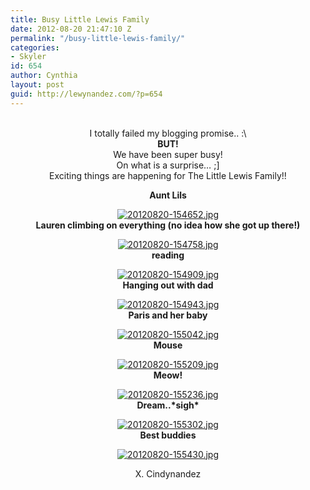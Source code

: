 ```yaml
---
title: Busy Little Lewis Family
date: 2012-08-20 21:47:10 Z
permalink: "/busy-little-lewis-family/"
categories:
- Skyler
id: 654
author: Cynthia
layout: post
guid: http://lewynandez.com/?p=654
---
```


<center>
  <br /> I totally failed my blogging promise.. :\<br /> <strong>BUT!</strong><br /> We have been super busy!<br /> On what is a surprise&#8230; ;]<br /> Exciting things are happening for The Little Lewis Family!! </p> 
  
  <p>
    <strong>Aunt Lils</strong>
  </p>
  
  <p>
    <a href="http://i0.wp.com/lewynandez.com/wp-content/uploads/2012/08/20120820-154652.jpg" rel="lightbox[654]"><img src="http://i0.wp.com/lewynandez.com/wp-content/uploads/2012/08/20120820-154652.jpg?w=793" alt="20120820-154652.jpg" class="alignnone size-full" data-recalc-dims="1" /></a><br /> <strong>Lauren climbing on everything (no idea how she got up there!)</strong>
  </p>
  
  <p>
    <a href="http://i2.wp.com/lewynandez.com/wp-content/uploads/2012/08/20120820-154758.jpg" rel="lightbox[654]"><img src="http://i2.wp.com/lewynandez.com/wp-content/uploads/2012/08/20120820-154758.jpg?w=793" alt="20120820-154758.jpg" class="alignnone size-full" data-recalc-dims="1" /></a><br /> <strong>reading</strong>
  </p>
  
  <p>
    <a href="http://i1.wp.com/lewynandez.com/wp-content/uploads/2012/08/20120820-154909.jpg" rel="lightbox[654]"><img src="http://i1.wp.com/lewynandez.com/wp-content/uploads/2012/08/20120820-154909.jpg?w=793" alt="20120820-154909.jpg" class="alignnone size-full" data-recalc-dims="1" /></a><br /> <strong>Hanging out with dad</strong>
  </p>
  
  <p>
    <a href="http://i0.wp.com/lewynandez.com/wp-content/uploads/2012/08/20120820-154943.jpg" rel="lightbox[654]"><img src="http://i0.wp.com/lewynandez.com/wp-content/uploads/2012/08/20120820-154943.jpg?w=793" alt="20120820-154943.jpg" class="alignnone size-full" data-recalc-dims="1" /></a><br /> <strong>Paris and her baby</strong>
  </p>
  
  <p>
    <a href="http://i0.wp.com/lewynandez.com/wp-content/uploads/2012/08/20120820-155042.jpg" rel="lightbox[654]"><img src="http://i0.wp.com/lewynandez.com/wp-content/uploads/2012/08/20120820-155042.jpg?w=793" alt="20120820-155042.jpg" class="alignnone size-full" data-recalc-dims="1" /></a><br /> <strong>Mouse</strong>
  </p>
  
  <p>
    <a href="http://i1.wp.com/lewynandez.com/wp-content/uploads/2012/08/20120820-155209.jpg" rel="lightbox[654]"><img src="http://i1.wp.com/lewynandez.com/wp-content/uploads/2012/08/20120820-155209.jpg?w=793" alt="20120820-155209.jpg" class="alignnone size-full" data-recalc-dims="1" /></a><br /> <strong>Meow!</strong>
  </p>
  
  <p>
    <a href="http://i2.wp.com/lewynandez.com/wp-content/uploads/2012/08/20120820-155236.jpg" rel="lightbox[654]"><img src="http://i2.wp.com/lewynandez.com/wp-content/uploads/2012/08/20120820-155236.jpg?w=793" alt="20120820-155236.jpg" class="alignnone size-full" data-recalc-dims="1" /></a><br /> <strong>Dream..*sigh*</strong>
  </p>
  
  <p>
    <a href="http://i1.wp.com/lewynandez.com/wp-content/uploads/2012/08/20120820-155302.jpg" rel="lightbox[654]"><img src="http://i1.wp.com/lewynandez.com/wp-content/uploads/2012/08/20120820-155302.jpg?w=793" alt="20120820-155302.jpg" class="alignnone size-full" data-recalc-dims="1" /></a><br /> <strong>Best buddies</strong>
  </p>
  
  <p>
    <a href="http://i1.wp.com/lewynandez.com/wp-content/uploads/2012/08/20120820-155430.jpg" rel="lightbox[654]"><img src="http://i1.wp.com/lewynandez.com/wp-content/uploads/2012/08/20120820-155430.jpg?w=793" alt="20120820-155430.jpg" class="alignnone size-full" data-recalc-dims="1" /></a>
  </p>
  
  <p>
    X. Cindynandez<br /> </center>
  </p>